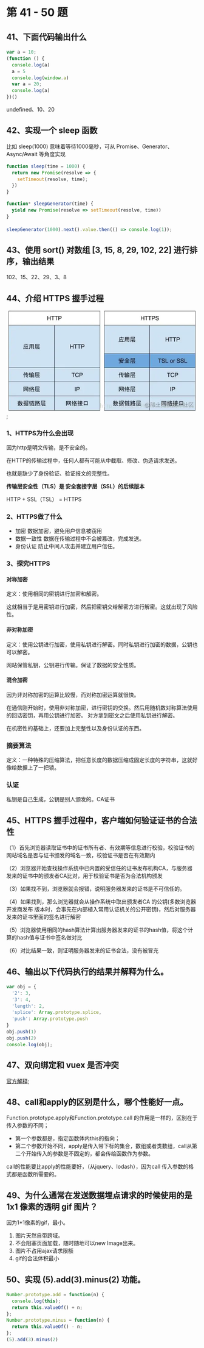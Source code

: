 # 第 41 - 50 题

## 41、下面代码输出什么

```javascript
var a = 10;
(function () {
  console.log(a)
  a = 5
  console.log(window.a)
  var a = 20;
  console.log(a)
})()
```

undefined、10、20

## 42、实现一个 sleep 函数

比如 sleep(1000) 意味着等待1000毫秒，可从 Promise、Generator、Async/Await 等角度实现

```javascript
function sleep(time = 1000) {
  return new Promise(resolve => {
    setTimeout(resolve, time);
  })
}
```

```javascript
function* sleepGenerator(time) {
  yield new Promise(resolve => setTimeout(resolve, time))
}

sleepGenerator(1000).next().value.then(() => console.log(1));
```

## 43、使用 sort() 对数组 [3, 15, 8, 29, 102, 22] 进行排序，输出结果

102、15、22、29、3、8

## 44、介绍 HTTPS 握手过程

![loook](./img/2.png);

### 1、HTTPS为什么会出现

因为http是明文传输，是不安全的。

在HTTP的传输过程中，任何人都有可能从中截取、修改、伪造请求发送。

也就是缺少了身份验证、验证报文的完整性。

**传输层安全性（TLS）是 安全套接字层（SSL）的后续版本**

HTTP + SSL（TSL） = HTTPS

### 2、HTTPS做了什么

- 加密 数据加密，避免用户信息被窃用
- 数据一致性 数据在传输过程中不会被篡改，完成发送。
- 身份认证 防止中间人攻击并建立用户信任。

### 3、探究HTTPS

#### 对称加密

定义：使用相同的密钥进行加密和解密。

这就相当于是用密钥进行加密，然后把密钥交给解密方进行解密。这就出现了风险性。

#### 非对称加密

定义：使用公钥进行加密，使用私钥进行解密。同时私钥进行加密的数据，公钥也可以解密。

网站保管私钥，公钥进行传输。保证了数据的安全性质。

#### 混合加密

因为非对称加密的运算比较慢，而对称加密运算就很快。

在通信刚开始时，使用非对称加密，进行密钥的交换。然后用随机数对称算法使用的回话密钥，再用公钥进行加密。 对方拿到密文之后使用私钥进行解密。

在机密性的基础上，还要加上完整性以及身份认证的东西。

### 摘要算法

定义：一种特殊的压缩算法，把任意长度的数据压缩成固定长度的字符串，这就好像给数据上了一把锁。

### 认证

私钥是自己生成，公钥是别人颁发的。CA证书

## 45、HTTPS 握手过程中，客户端如何验证证书的合法性

（1）首先浏览器读取证书中的证书所有者、有效期等信息进行校验，校验证书的网站域名是否与证书颁发的域名一致，校验证书是否在有效期内

（2）浏览器开始查找操作系统中已内置的受信任的证书发布机构CA，与服务器发来的证书中的颁发者CA比对，用于校验证书是否为合法机构颁发

（3）如果找不到，浏览器就会报错，说明服务器发来的证书是不可信任的。

（4）如果找到，那么浏览器就会从操作系统中取出颁发者CA 的公钥(多数浏览器开发商发布 版本时，会事先在内部植入常用认证机关的公开密钥)，然后对服务器发来的证书里面的签名进行解密

（5）浏览器使用相同的hash算法计算出服务器发来的证书的hash值，将这个计算的hash值与证书中签名做对比

（6）对比结果一致，则证明服务器发来的证书合法，没有被冒充

## 46、输出以下代码执行的结果并解释为什么。

```javascript
var obj = {
  '2': 3,
  '3': 4,
  'length': 2,
  'splice': Array.prototype.splice,
  'push': Array.prototype.push
}
obj.push(1)
obj.push(2)
console.log(obj);
```

## 47、双向绑定和 vuex 是否冲突

[官方解释](https://vuex.vuejs.org/zh/guide/forms.html);

## 48、call和apply的区别是什么，哪个性能好一点。

Function.prototype.apply和Function.prototype.call 的作用是一样的，区别在于传入参数的不同；

- 第一个参数都是，指定函数体内this的指向；
- 第二个参数开始不同，apply是传入带下标的集合，数组或者类数组，call从第 二个开始传入的参数是不固定的，都会传给函数作为参数。

call的性能要比apply的性能要好，（从jquery、lodash），因为call 传入参数的格式都是函数所需要的。

## 49、为什么通常在发送数据埋点请求的时候使用的是 1x1 像素的透明 gif 图片？

因为1*1像素的gif，最小。

1) 图片天然自带跨域。
2) 不会阻塞页面加载，随时随地可以new Image出来。
3) 图片不占用ajax请求限额
4) gif的合法体积最小

## 50、实现 (5).add(3).minus(2) 功能。

```javascript
Number.prototype.add = function(n) {
  console.log(this);
  return this.valueOf() + n;
};
Number.prototype.minus = function(n) {
  return this.valueOf() - n;
};
(5).add(3).minus(2)
```
